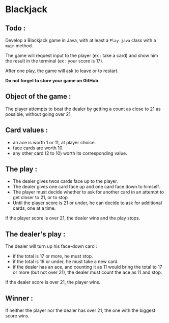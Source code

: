 # Blackjack

## Todo :

Develop a Blackjack game in Java, with at least a `Play.java` class with a `main` method.

The game will request input to the player (ex : take a card) and show him the result in the terminal (ex : your score is 17).

After one play, the game will ask to leave or to restart.

**Do not forget to store your game on GitHub.**

## Object of the game :
The player attempts to beat the dealer by getting a count as close to 21 as possible, without going over 21.

## Card values :
* an ace is worth 1 or 11, at player choice.
* face cards are worth 10.
* any other card (2 to 10) worth its corresponding value.

## The play :

* The dealer gives twos cards face up to the player.
* The dealer gives one card face up and one card face down to himself.
* The player must decide whether to ask for another card in an attempt to get closer to 21, or to stop 
* Until the player score is 21 or under, he can decide to ask for additional cards, one at a time.

If the player score is over 21, the dealer wins and the play stops.

## The dealer's play :

The dealer will turn up his face-down card :

* if the total is 17 or more, he must stop.
* if the total is 16 or under, he must take a new card.
* if the dealer has an ace, and counting it as 11 would bring the total to 17 or more (but not over 21), the dealer must count the ace as 11 and stop.

If the dealer score is over 21, the player wins.

## Winner :

If neither the player nor the dealer has over 21, the one with the biggest score wins.